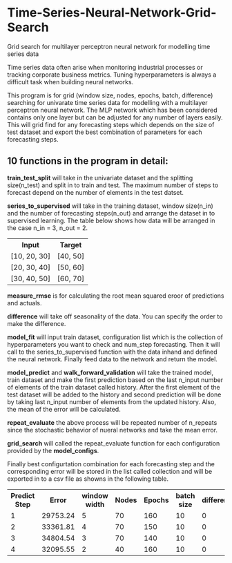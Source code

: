 # Time-Series-Neural-Network-Grid-Search
Grid search for multilayer perceptron neural network for modelling time series data

Time series data often arise when monitoring industrial processes or tracking corporate business metrics.
Tuning hyperparameters is always a difficult task when building neural networks.

This program is for grid (window size, nodes, epochs, batch, difference) searching for univarate time series data for modelling with a multilayer perceptron neural network. 
The MLP network which has been considered contains only one layer but can be adjusted for any number of layers easily. This will grid find for any forecasting steps which depends on the size of test dataset and export the best combination of parameters for each forecasting steps. 

## 10 functions in the program in detail:
<b>train_test_split</b> will take in the univariate dataset and the splitting size(n_test) and split in to train and test. The maximum number of steps to forecast depend on the number of elements in the test datset.

<b>series_to_supervised</b> will take in the training dataset, window size(n_in) and the number of forecasting steps(n_out) and arrange the dataset in to supervised learning. The table below shows how data will be arranged in the case n_in = 3, n_out = 2.
<table style="width:100%">
  <tr>
    <th>Input</th>
    <th>Target</th> 
  </tr>
  <tr>
    <td>[10, 20, 30]</td>
    <td>[40, 50]</td>
  </tr>
  <tr>
    <td>[20, 30, 40]</td>
    <td>[50, 60]</td>
  </tr>
  <tr>
    <td>[30, 40, 50]</td>
    <td>[60, 70]</td>
  </tr>
</table>

<b>measure_rmse</b> is for calculating the root mean squared eroor of predictions and actuals.

<b>difference</b> will take off seasonality of the data. You can specify the order to make the difference. 

<b>model_fit</b> will input train dataset, configuration list which is the collection of hyperparameters you want to check and num_step forecasting. Then it will call to the series_to_supervised function with the data inhand and defined the neural network. Finally feed data to the network and return the model.

<b>model_predict</b> and <b>walk_forward_validation</b> will take the trained model, train dataset and make the first prediction based on the last n_input number of elements of the train dataset called history. After the first element of the test dataset will be added to the history and second prediction will be done by taking last n_input number of elements from the updated history. Also, the mean of the error will be calculated. 
  
<b>repeat_evaluate</b> the above process will be repeated number of n_repeats since the stochastic behavior of nueral networks and take the mean error. 

<b>grid_search</b> will called the repeat_evaluate function for each configuration provided by the <b>model_configs</b>.

Finally best configurtation combination for each forecasting step and the corresponding error will be stored in the list called collection and will be exported in to a csv file as showns in the following table.

<table style="width:100%">
  <tr>
    <th>Predict Step</th>
    <th>Error</th> 
    <th>window width</th>
    <th>Nodes</th>
    <th>Epochs</th>
    <th>batch size</th>
    <th>difference</th>
  </tr>
  <tr>
    <td>1</td>
    <td>29753.24</td>
    <td>5</td>
    <td>70</td>
    <td>160</td>
    <td>10</td>
     <td>0<//td>
  </tr>
  <tr>
    <td>2</td>
    <td>33361.81</td>
    <td>4</td>
    <td>70</td>
    <td>150</td>
    <td>10</td>
     <td>0</td>
  </tr>
  <tr>
    <td>3</td>
    <td>34804.54</td>
    <td>3</td>
    <td>70</td>
    <td>140</td>
    <td>10</td>
     <td>0<//td>
  </tr>
   <tr>
    <td>4</td>
    <td>32095.55</td>
    <td>2</td>
    <td>40</td>
    <td>160</td>
    <td>10</td>
     <td>0</td>
  </tr>
</table>

